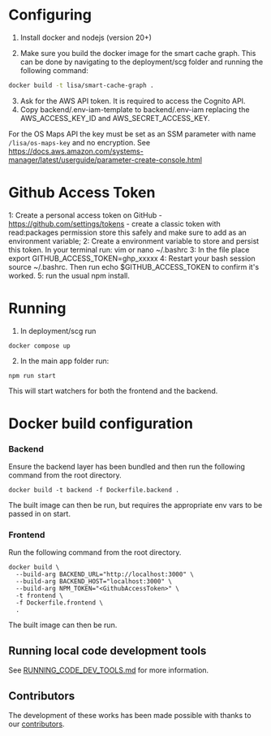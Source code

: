 # Configuring

1. Install docker and nodejs (version 20+)

2. Make sure you build the docker image for the smart cache graph. This can be done by navigating to the deployment/scg folder and running the following command:

```bash
docker build -t lisa/smart-cache-graph .
```

3. Ask for the AWS API token. It is required to access the Cognito API.
4. Copy backend/.env-iam-template to backend/.env-iam replacing the AWS_ACCESS_KEY_ID and AWS_SECRET_ACCESS_KEY.

For the OS Maps API the key must be set as an SSM parameter with name `/lisa/os-maps-key` and no encryption.
See https://docs.aws.amazon.com/systems-manager/latest/userguide/parameter-create-console.html

# Github Access Token

1: Create a personal access token on GitHub - https://github.com/settings/tokens - create a classic token with read:packages permission store this safely and make sure to add as an environment variable;
2: Create a environment variable to store and persist this token. In your terminal run: vim or nano ~/.bashrc
3: In the file place export GITHUB_ACCESS_TOKEN=ghp_xxxxx
4: Restart your bash session source ~/.bashrc. Then run echo $GITHUB_ACCESS_TOKEN to confirm it's worked.
5: run the usual npm install.

# Running

1. In deployment/scg run

```shell
docker compose up
```

2. In the main app folder run:

```shell
npm run start
```

This will start watchers for both the frontend and the backend.

# Docker build configuration

### Backend

Ensure the backend layer has been bundled and then run the following command from the root directory.
```shell
docker build -t backend -f Dockerfile.backend .
```
The built image can then be run, but requires the appropriate env vars to be passed in on start.

### Frontend

Run the following command from the root directory.
```shell
docker build \
  --build-arg BACKEND_URL="http://localhost:3000" \
  --build-arg BACKEND_HOST="localhost:3000" \
  --build-arg NPM_TOKEN="<GithubAccessToken>" \
  -t frontend \
  -f Dockerfile.frontend \
  .
```
The built image can then be run.

## Running local code development tools

See [RUNNING_CODE_DEV_TOOLS.md](./developer_docs/RUN_CODE_DEV_TOOLS.md) for more information.

## Contributors

The development of these works has been made possible with thanks to our [contributors](https://github.com/National-Digital-Twin/LISA/graphs/contributors).
